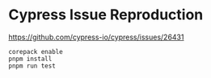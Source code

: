 # Cypress Issue Reproduction

https://github.com/cypress-io/cypress/issues/26431

```
corepack enable
pnpm install
pnpm run test
```
